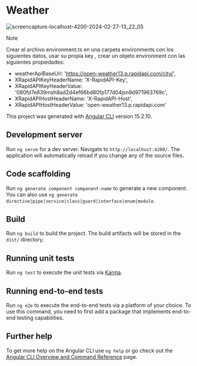 # Weather

![screencapture-localhost-4200-2024-02-27-13_22_05](https://github.com/Luiggi-piero/weatherApp/assets/86317658/fe9e4128-cacb-4c86-893f-47693bdaeb9d)

>[!NOTE]
> Crear el archivo environment.ts en una carpeta environments con los siguientes datos, usar su propia key
> , crear un objeto environment con las siguientes propiedades:
* weatherApiBaseUrl: 'https://open-weather13.p.rapidapi.com/city/',
* XRapidAPIKeyHeaderName: 'X-RapidAPI-Key',
* XRapidAPIKeyHeaderValue: '080fd7e839msh8ad2d4ef66bd80fp177d04jsn9d971963769c',
* XRapidAPIHostHeaderName: 'X-RapidAPI-Host',
* XRapidAPIHostHeaderValue: 'open-weather13.p.rapidapi.com' 

This project was generated with [Angular CLI](https://github.com/angular/angular-cli) version 15.2.10.

## Development server

Run `ng serve` for a dev server. Navigate to `http://localhost:4200/`. The application will automatically reload if you change any of the source files.

## Code scaffolding

Run `ng generate component component-name` to generate a new component. You can also use `ng generate directive|pipe|service|class|guard|interface|enum|module`.

## Build

Run `ng build` to build the project. The build artifacts will be stored in the `dist/` directory.

## Running unit tests

Run `ng test` to execute the unit tests via [Karma](https://karma-runner.github.io).

## Running end-to-end tests

Run `ng e2e` to execute the end-to-end tests via a platform of your choice. To use this command, you need to first add a package that implements end-to-end testing capabilities.

## Further help

To get more help on the Angular CLI use `ng help` or go check out the [Angular CLI Overview and Command Reference](https://angular.io/cli) page.

